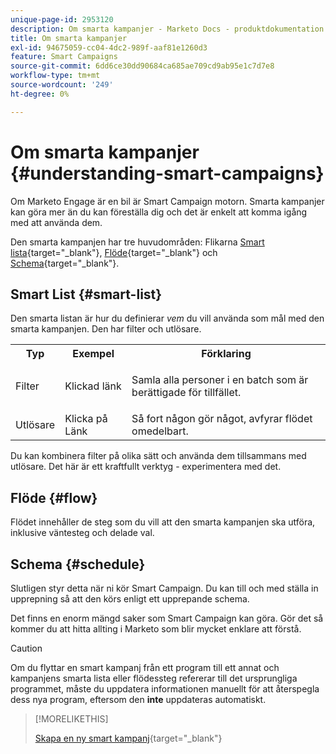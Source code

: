 ```yaml
---
unique-page-id: 2953120
description: Om smarta kampanjer - Marketo Docs - produktdokumentation
title: Om smarta kampanjer
exl-id: 94675059-cc04-4dc2-989f-aaf81e1260d3
feature: Smart Campaigns
source-git-commit: 6dd6ce30dd90684ca685ae709cd9ab95e1c7d7e8
workflow-type: tm+mt
source-wordcount: '249'
ht-degree: 0%

---
```


# Om smarta kampanjer {#understanding-smart-campaigns}

Om Marketo Engage är en bil är Smart Campaign motorn. Smarta kampanjer kan göra mer än du kan föreställa dig och det är enkelt att komma igång med att använda dem.

Den smarta kampanjen har tre huvudområden: Flikarna [Smart lista](/help/marketo/product-docs/core-marketo-concepts/smart-lists-and-static-lists/understanding-smart-lists.md){target="_blank"}, [Flöde](/help/marketo/product-docs/core-marketo-concepts/smart-campaigns/flow-actions/add-a-flow-step-to-a-smart-campaign.md){target="_blank"} och [Schema](/help/marketo/product-docs/core-marketo-concepts/smart-campaigns/using-smart-campaigns/schedule-a-recurring-batch-campaign.md){target="_blank"}.

## Smart List {#smart-list}

Den smarta listan är hur du definierar _vem_ du vill använda som mål med den smarta kampanjen. Den har filter och utlösare.

<table> 
 <tbody> 
  <tr> 
   <th>Typ</th> 
   <th>Exempel</th> 
   <th>Förklaring</th> 
  </tr> 
  <tr> 
   <td>Filter</td> 
   <td>Klickad länk</td> 
   <td><p>Samla alla personer i en batch som är berättigade för tillfället.</p></td> 
  </tr> 
  <tr> 
   <td colspan="1">Utlösare</td> 
   <td colspan="1">Klicka på Länk</td> 
   <td colspan="1">Så fort någon gör något, avfyrar flödet omedelbart.</td> 
  </tr> 
 </tbody> 
</table>

Du kan kombinera filter på olika sätt och använda dem tillsammans med utlösare. Det här är ett kraftfullt verktyg - experimentera med det.

## Flöde {#flow}

Flödet innehåller de steg som du vill att den smarta kampanjen ska utföra, inklusive väntesteg och delade val.

## Schema {#schedule}

Slutligen styr detta när ni kör Smart Campaign. Du kan till och med ställa in upprepning så att den körs enligt ett upprepande schema.

Det finns en enorm mängd saker som Smart Campaign kan göra. Gör det så kommer du att hitta allting i Marketo som blir mycket enklare att förstå.

>[!CAUTION]
>
>Om du flyttar en smart kampanj från ett program till ett annat och kampanjens smarta lista eller flödessteg refererar till det ursprungliga programmet, måste du uppdatera informationen manuellt för att återspegla dess nya program, eftersom den **inte** uppdateras automatiskt.

>[!MORELIKETHIS]
>
>[Skapa en ny smart kampanj](/help/marketo/product-docs/core-marketo-concepts/smart-campaigns/creating-a-smart-campaign/create-a-new-smart-campaign.md){target="_blank"}
